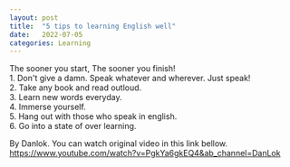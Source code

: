 ```yaml
---
layout: post
title:  "5 tips to learning English well"
date:   2022-07-05
categories: Learning
---
```

<p>The sooner you start, The sooner you finish!<br>
  1. Don't give a damn. Speak whatever and wherever. Just speak!<br>
  2. Take any book and read outloud.<br>
  3. Learn new words everyday.<br>
  4. Immerse yourself.<br>
  5. Hang out with those who speak in english.<br>
  6.  Go into a state of over learning.</p>
<p>By Danlok. You can watch original video in this link bellow.<br>
  <a href="https://www.youtube.com/watch?v=PgkYa6gkEQ4&amp;ab_channel=DanLok">https://www.youtube.com/watch?v=PgkYa6gkEQ4&ab_channel=DanLok</a></p>